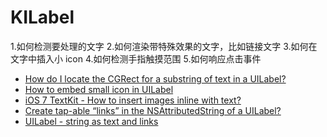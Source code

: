 # KILabel


1.如何检测要处理的文字
2.如何渲染带特殊效果的文字，比如链接文字
3.如何在文字中插入小 icon
4.如何检测手指触摸范围
5.如何响应点击事件


- [How do I locate the CGRect for a substring of text in a UILabel?](http://stackoverflow.com/questions/19417776/how-do-i-locate-the-cgrect-for-a-substring-of-text-in-a-uilabel?rq=1)
- [How to embed small icon in UILabel](http://stackoverflow.com/questions/19318421/how-to-embed-small-icon-in-uilabel?rq=1)
- [iOS 7 TextKit - How to insert images inline with text?](http://stackoverflow.com/questions/20930462/ios-7-textkit-how-to-insert-images-inline-with-text)
- [Create tap-able “links” in the NSAttributedString of a UILabel?](http://stackoverflow.com/questions/1256887/create-tap-able-links-in-the-nsattributedstring-of-a-uilabel)
- [UILabel - string as text and links](http://stackoverflow.com/questions/8839464/uilabel-string-as-text-and-links)